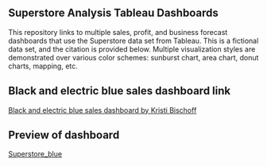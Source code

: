 ## Superstore Analysis Tableau Dashboards
This repository links to multiple sales, profit, and business forecast dashboards that use the Superstore data set from Tableau. This is a fictional data set, and the citation is provided below. Multiple visualization styles are demonstrated over various color schemes: sunburst chart, area chart, donut charts, mapping, etc.

## Black and electric blue sales dashboard link
[Black and electric blue sales dashboard by Kristi Bischoff](https://public.tableau.com/app/profile/kristi.bischoff/viz/SalesMapandDistribution/Dashboard1)

## Preview of dashboard
[Superstore_blue](Superstore_blue.png)
